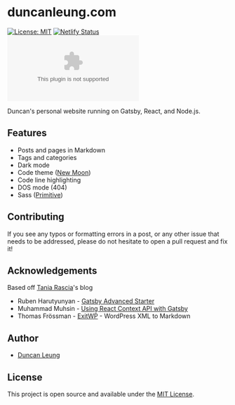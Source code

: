 # duncanleung.com

[![License: MIT](https://img.shields.io/badge/License-MIT-blue.svg)](https://opensource.org/licenses/MIT) [![Netlify Status](https://api.netlify.com/api/v1/badges/13ce9f41-3ee8-4eca-8b5f-e467bfddba79/deploy-status)](https://app.netlify.com/sites/duncanleung/deploys) ![Dependabot](https://flat.badgen.net/dependabot/duncanleung/duncanleung.com?icon=dependabot)

Duncan's personal website running on Gatsby, React, and Node.js.

## Features

- Posts and pages in Markdown
- Tags and categories
- Dark mode
- Code theme ([New Moon](https://taniarascia.github.io/new-moon))
- Code line highlighting
- DOS mode (404)
- Sass ([Primitive](https://taniarascia.github.io/primitive))

## Contributing

If you see any typos or formatting errors in a post, or any other issue that needs to be addressed, please do not hesitate to open a pull request and fix it!

## Acknowledgements

Based off [Tania Rascia](https://github.com/taniarascia/taniarascia.com)'s blog

- Ruben Harutyunyan - [Gatsby Advanced Starter](https://github.com/vagr9k/gatsby-advanced-starter/)
- Muhammad Muhsin - [Using React Context API with Gatsby](https://www.gatsbyjs.org/blog/2019-01-31-using-react-context-api-with-gatsby/)
- Thomas Frössman - [ExitWP](https://github.com/thomasf/exitwp) - WordPress XML to Markdown

## Author

- [Duncan Leung](https://www.duncanleung.com)

<!-- <a href="https://patreon.com/taniarascia"><img src="https://img.shields.io/endpoint.svg?url=https://shieldsio-patreon.herokuapp.com/taniarascia&style=for-the-badge" alt="Patreon donate button" /> </a> -->

<!-- [![ko-fi](https://www.ko-fi.com/img/githubbutton_sm.svg)](https://ko-fi.com/F1F1GNP8) -->

## License

This project is open source and available under the [MIT License](LICENSE).
